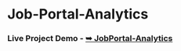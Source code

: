 # Job-Portal-Analytics
### Live Project Demo - <a href="https://jobportal-analysis.netlify.app/"><strong>➥ JobPortal-Analytics</strong></a>
